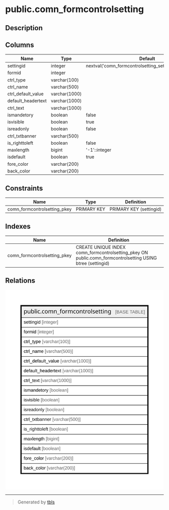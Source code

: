 # public.comn_formcontrolsetting

## Description

## Columns

| Name | Type | Default | Nullable | Children | Parents | Comment |
| ---- | ---- | ------- | -------- | -------- | ------- | ------- |
| settingid | integer | nextval('comn_formcontrolsetting_settingid_seq'::regclass) | false |  |  |  |
| formid | integer |  | true |  |  |  |
| ctrl_type | varchar(100) |  | true |  |  |  |
| ctrl_name | varchar(500) |  | true |  |  |  |
| ctrl_default_value | varchar(1000) |  | true |  |  |  |
| default_headertext | varchar(1000) |  | true |  |  |  |
| ctrl_text | varchar(1000) |  | true |  |  |  |
| ismandetory | boolean | false | true |  |  |  |
| isvisible | boolean | true | true |  |  |  |
| isreadonly | boolean | false | true |  |  |  |
| ctrl_txtbanner | varchar(500) |  | true |  |  |  |
| is_righttoleft | boolean | false | true |  |  |  |
| maxlength | bigint | '-1'::integer | true |  |  |  |
| isdefault | boolean | true | true |  |  |  |
| fore_color | varchar(200) |  | true |  |  |  |
| back_color | varchar(200) |  | true |  |  |  |

## Constraints

| Name | Type | Definition |
| ---- | ---- | ---------- |
| comn_formcontrolsetting_pkey | PRIMARY KEY | PRIMARY KEY (settingid) |

## Indexes

| Name | Definition |
| ---- | ---------- |
| comn_formcontrolsetting_pkey | CREATE UNIQUE INDEX comn_formcontrolsetting_pkey ON public.comn_formcontrolsetting USING btree (settingid) |

## Relations

![er](public.comn_formcontrolsetting.svg)

---

> Generated by [tbls](https://github.com/k1LoW/tbls)
